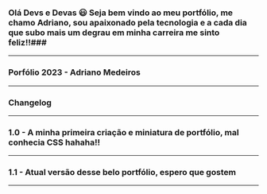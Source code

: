 ### Olá Devs e Devas 😃 Seja bem vindo ao meu portfólio, me chamo Adriano, sou apaixonado pela tecnologia e a cada dia que subo mais um degrau em minha carreira me sinto feliz!!###
_____________________________________________________________________________________________________________________________________________________________________
### Porfólio 2023 - Adriano Medeiros ###
_____________________________________________________________________________________________________________________________________________________________________
### Changelog ###
_____________________________________________________________________________________________________________________________________________________________________
### 1.0  - A minha primeira criação e miniatura de portfólio, mal conhecia CSS hahaha!! 
---------------------------------------------------------------------------------------------------------------------------------------------------------------------
### 1.1  - Atual versão desse belo portfólio, espero que gostem 
______________________________________________________________________________________________________________________________________________________________________

